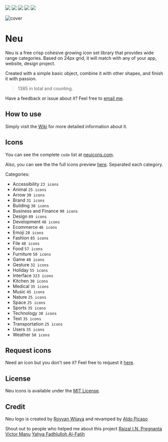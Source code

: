 <a href="https://github.com/neuicons/icons/blob/master/LICENSE" rel="nofollow"><img src="https://img.shields.io/badge/license-MIT-lightgrey"></a>  <a href="https://www.npmjs.com/package/neuicons"><img src="https://img.shields.io/npm/dm/neuicons"></a>  [![](https://data.jsdelivr.com/v1/package/npm/neuicons/badge)](https://www.jsdelivr.com/package/npm/neuicons) <a href="https://www.npmjs.com/package/neuicons"><img src="https://img.shields.io/npm/v/neuicons"></a>  <a href="https://ko-fi.com/roywj" rel="nofollow"><img src="https://img.shields.io/badge/support%20me%20on-ko--fi-red" style="max-width:100%;"></a>

![cover](https://github.com/neuicons/css-icons/blob/master/src/cover/README%20cover.png)

# Neu
Neu is a free crisp cohesive growing icon set library that provides wide range categories. Based on 24px grid, it will match with any of your app, website, design project. 

Created with a simple basic object, combine it with other shapes, and finish it with passion.
>1385 in total and counting.

Have a feedback or issue about it? Feel free to [email me](mailto:royyanwijaya@live.com).

## How to use
Simply visit the [Wiki](https://github.com/neuicons/neu/wiki) for more detailed information about it.

## Icons
You can see the complete `code` list at [neuicons.com](https://neuicons.com).

Also, you can see the the full icons preview [here](https://github.com/neuicons/neu/tree/master/src/preview). Separated each category.

Categories:
- Accessibility `23 icons`
- Animal `25 icons`
- Arrow `30 icons`
- Brand `31 icons`
- Building `38 icons`
- Business and Finance `90 icons`
- Design `89 icons`
- Development `48 icons`
- Ecommerce `46 icons`
- Emoji `20 icons` 
- Fashion `85 icons`
- File `48 icons`
- Food `57 icons`
- Furniture `50 icons`
- Game `48 icons`
- Gesture `32 icons`
- Holiday `55 icons`
- Interface `323 icons`
- Kitchen `30 icons`
- Medical `35 icons`
- Music `45 icons`
- Nature `25 icons`
- Space `25 icons`
- Sports `35 icons`
- Technology `30 icons`
- Text `35 icons`
- Transportation `25 icons`
- Users `35 icons` 
- Weather `50 icons`

## Request icons
Need an icon but you don't see it? Feel free to request it [here](https://bit.ly/requesticons).

## License
Neu icons is available under the [MIT License](https://github.com/neuicons/icons/blob/master/LICENSE).

## Credit
Neu logo is created by [Royyan Wijaya](https://dribbble.com/roywj) and revamped by [Aldo Picaso](https://www.pexels.com/@aldoalz)

Shout out to people who helped me about this project [Raizal I.N. Pregnanta](https://github.com/raizal) [Victor Manu](https://github.com/itomanu) [Yahya Fadhlulloh Al-Fatih](https://github.com/k1m0ch1)